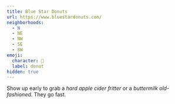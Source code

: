 ```yaml
---
title: Blue Star Donuts
url: https://www.bluestardonuts.com/
neighborhoods:
  - N
  - NE
  - NW
  - SE
  - SW
emoji:
  character: 🍩
  label: donut
hidden: true
---
```

Show up early to grab a _hard apple cider fritter_ or a _buttermilk old-fashioned_. They go fast.
